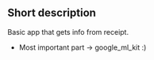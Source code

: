 ## Short description

Basic app that gets info from receipt.

- Most important part -> google_ml_kit :)
